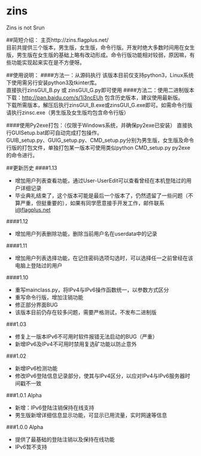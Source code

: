# zins
Zins is not Srun

##简短介绍：
  主页http://zins.flagplus.net/
  <br />目前共提供三个版本，男生版，女生版，命令行版。开发时绝大多数时间用在女生版，男生版在女生版的基础上略有改动形成。命令行版功能相对较弱，原因嘛，有些功能实现起来实在是不方便呀。

##使用说明：
####方法一：从源码执行
  该版本目前仅支持python3，Linux系统下使用需另行安装python3及tkinter库。
  <br />直接执行zinsGUI_B.py 或 zinsGUI_G.py即可使用
####方法二：使用二进制版本
  下载：http://pan.baidu.com/s/1i3ncEUh  包含历史版本，建议使用最新版。
  <br />下载所需版本，解压后执行zinsGUI_B.exe或zinsGUI_G.exe即可。如需命令行版请执行zinsc.exe（男生版及女生版均包含命令行版）
  
####使用Py2exe打包：（仅限于Windows系统，并确保py2exe已安装）
  直接执行GUISetup.bat即可自动完成打包操作。
  <br />GUIB_setup.py、GUIG_setup.py、CMD_setup.py分别为男生版，女生版及命令行版的打包文件，单独打包某一版本可使用类似python CMD_setup.py py2exe的命令进行。
  

##更新历史
####1.13
+ 增加用户列表查看功能，通过User-UserEdit可以查看曾经在本机登陆过的用户详细记录
+ 毕业典礼结束了，这个版本可能是最后一个版本了，仍然遗留了一些问题（不算严重，但挺重要的），如果有同学愿意接手开发工作，邮件联系<a href="mailto:i@flagplus.net">i@flagplus.net</a>

####1.12
+ 增加用户列表删除功能，删除当前用户名在userdata中的记录

####1.11
+ 增加用户列表选择功能，在记住密码选项勾选时，可以选择任一之前曾经在该电脑上登陆过的用户

####1.10
+ 重写mainclass.py，将IPv4与IPv6操作函数统一，以参数方式区分
+ 重写命令行版，增加注销功能
+ 修正部分界面BUG
+ 该版本目前仍存在较多问题，需要严格测试，不发布二进制版

###1.03
+ 修复上一版本IPv6不可用时软件报错无法启动的BUG（严重）
+ 新增IPv6及IPv4不可用时禁用复选矿功能以防止意外

###1.02
+ 新增IPv6检测功能
+ 修改IPv6登陆信息记录部分，使其与IPv4区分，以应对IPv4与IPv6服务器时间戳不一致

###1.0.1 Alpha
+ 新增：IPv6登陆注销保持在线支持
+ 男生版新增详细信息显示功能，可显示已用流量，实时网速等信息
 
###1.0.0 Alpha
+ 提供了最基础的登陆注销以及保持在线功能
+ IPv6暂不支持
